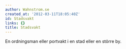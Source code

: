 ```yaml
---
author: Wahnstrom.se
created_at: '2012-03-11T18:05:40Z'
id: Stadsvakt
links: {}
title: Stadsvakt
---
```


En ordningsman eller portvakt i en stad eller en större by.